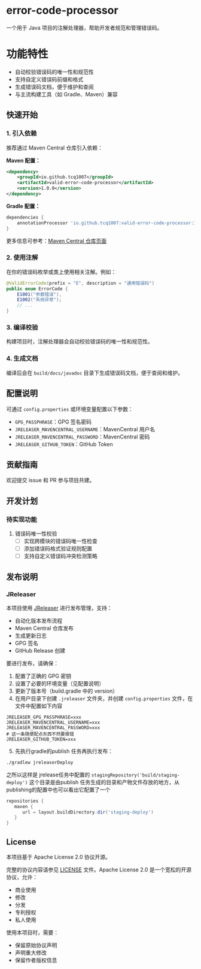 # error-code-processor

一个用于 Java 项目的注解处理器，帮助开发者规范和管理错误码。

# 功能特性

- 自动校验错误码的唯一性和规范性
- 支持自定义错误码前缀和格式
- 生成错误码文档，便于维护和查阅
- 与主流构建工具（如 Gradle、Maven）兼容

## 快速开始

### 1. 引入依赖

推荐通过 Maven Central 仓库引入依赖：

**Maven 配置：**

```xml
<dependency>
    <groupId>io.github.tcq1007</groupId>
    <artifactId>valid-error-code-processor</artifactId>
    <version>1.0.0</version>
</dependency>
```

**Gradle 配置：**

```groovy
dependencies {
    annotationProcessor 'io.github.tcq1007:valid-error-code-processor:1.0.0'
}
```

更多信息可参考：[Maven Central 仓库页面](https://central.sonatype.com/artifact/io.github.tcq1007/valid-error-code-processor/overview)

### 2. 使用注解

在你的错误码枚举或类上使用相关注解。例如：

```java
@ValidErrorCode(prefix = "E", description = "通用错误码")
public enum ErrorCode {
    E1001("参数错误"),
    E1002("系统异常");
    // ...
}
```

### 3. 编译校验

构建项目时，注解处理器会自动校验错误码的唯一性和规范性。

### 4. 生成文档

编译后会在 `build/docs/javadoc` 目录下生成错误码文档，便于查阅和维护。

## 配置说明

可通过 `config.properties` 或环境变量配置以下参数：

- `GPG_PASSPHRASE`：GPG 签名密码
- `JRELEASER_MAVENCENTRAL_USERNAME`：MavenCentral 用户名
- `JRELEASER_MAVENCENTRAL_PASSWORD`：MavenCentral 密码
- `JRELEASER_GITHUB_TOKEN`：GitHub Token

## 贡献指南

欢迎提交 issue 和 PR 参与项目共建。

## 开发计划

### 待实现功能

1. 错误码唯一性校验
   - [ ] 实现跨模块的错误码唯一性检查
   - [ ] 添加错误码格式验证规则配置
   - [ ] 支持自定义错误码冲突检测策略

## 发布说明

### JReleaser

本项目使用 [JReleaser](https://jreleaser.org/) 进行发布管理，支持：

- 自动化版本发布流程
- Maven Central 仓库发布
- 生成更新日志
- GPG 签名
- GitHub Release 创建

要进行发布，请确保：

1. 配置了正确的 GPG 密钥
2. 设置了必要的环境变量（见配置说明）
3. 更新了版本号（build.gradle 中的 version）
4. 在用户目录下创建 `.jreleaser` 文件夹，并创建 `config.properties` 文件，在文件中配置如下内容

```properties
JRELEASER_GPG_PASSPHRASE=xxx
JRELEASER_MAVENCENTRAL_USERNAME=xxx
JRELEASER_MAVENCENTRAL_PASSWORD=xxx
# 这一条随便配点东西不然要报错
JRELEASER_GITHUB_TOKEN=xxx
```
5. 先执行gradle的publish 任务再执行发布：
```bash
./gradlew jreleaserDeploy
```
之所以这样是 jrelease任务中配置的 `stagingRepository('build/staging-deploy')` 这个目录是由publish 任务生成的目录和产物文件存放的地方，从 publishing的配置中也可以看出它配置了一个
```groovy
repositories {
   maven {
      url = layout.buildDirectory.dir('staging-deploy')
   }
}
```
## License

本项目基于 Apache License 2.0 协议开源。

完整的协议内容请参见 [LICENSE](LICENSE) 文件。Apache License 2.0 是一个宽松的开源协议，允许：

- 商业使用
- 修改
- 分发
- 专利授权
- 私人使用

使用本项目时，需要：

- 保留原始协议声明
- 声明重大修改
- 保留作者版权信息
